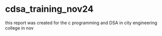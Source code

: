 # cdsa_training_nov24
this report was created for the c programming and DSA in city engineering college in nov
